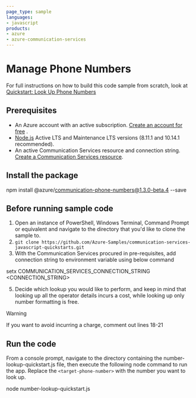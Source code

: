 ```yaml
---
page_type: sample
languages:
- javascript
products:
- azure
- azure-communication-services
---
```


# Manage Phone Numbers

For full instructions on how to build this code sample from scratch, look at [Quickstart: Look Up Phone Numbers](https://learn.microsoft.com/en-us/azure/communication-services/quickstarts/telephony/number-lookup?pivots=programming-language-javascript)

## Prerequisites

- An Azure account with an active subscription. [Create an account for free](https://azure.microsoft.com/free/?WT.mc_id=A261C142F)  .
- [Node.js](https://nodejs.org/en/) Active LTS and Maintenance LTS versions (8.11.1 and 10.14.1 recommended).
- An active Communication Services resource and connection string. [Create a Communication Services resource](https://learn.microsoft.com/en-us/azure/communication-services/quickstarts/create-communication-resource).

## Install the package

npm install @azure/communication-phone-numbers@1.3.0-beta.4 --save

## Before running sample code

1. Open an instance of PowerShell, Windows Terminal, Command Prompt or equivalent and navigate to the directory that you'd like to clone the sample to.
2. `git clone https://github.com/Azure-Samples/communication-services-javascript-quickstarts.git`
3. With the Communication Services procured in pre-requisites, add connection string to environment variable using below command

setx COMMUNICATION_SERVICES_CONNECTION_STRING <CONNECTION_STRING>

5.  Decide which lookup you would like to perform, and keep in mind that looking up all the operator details incurs a cost, while looking up only number formatting is free.

> [!WARNING]
> If you want to avoid incurring a charge, comment out lines 18-21

## Run the code

From a console prompt, navigate to the directory containing the number-lookup-quickstart.js file, then execute the following node command to run the app. Replace the `<target-phone-number>` with the number you want to look up.

node number-lookup-quickstart.js <target-phone-number>
